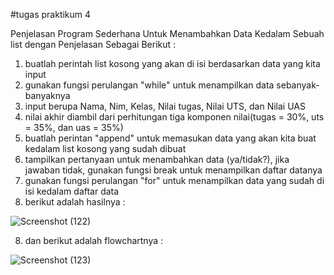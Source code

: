#tugas praktikum 4

Penjelasan Program Sederhana Untuk Menambahkan Data Kedalam Sebuah list dengan Penjelasan Sebagai Berikut :
1. buatlah perintah list kosong yang akan di isi berdasarkan data yang kita input
2. gunakan fungsi perulangan "while" untuk menampilkan data sebanyak-banyaknya
2. input berupa Nama, Nim, Kelas, Nilai tugas, Nilai UTS, dan Nilai UAS
3. nilai akhir diambil dari perhitungan tiga komponen nilai(tugas = 30%, uts = 35%, dan uas = 35%)
4. buatlah perintan "append" untuk memasukan data yang akan kita buat kedalam list kosong yang sudah dibuat
5. tampilkan pertanyaan untuk menambahkan data (ya/tidak?), jika jawaban tidak, gunakan fungsi break untuk menampilkan daftar datanya
6. gunakan fungsi perulangan "for" untuk menampilkan data yang sudah di isi kedalam daftar data
7. berikut adalah hasilnya :

![Screenshot (122)](https://user-images.githubusercontent.com/56973033/69441366-2c170280-0d7d-11ea-8942-8d3bbde0b242.png)


8. dan berikut adalah flowchartnya :

![Screenshot (123)](https://user-images.githubusercontent.com/56973033/69441480-66809f80-0d7d-11ea-9ea4-b764a26598eb.png)
